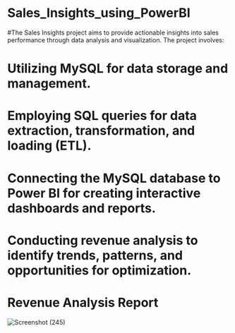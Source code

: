 # Sales_Insights_using_PowerBI
#The Sales Insights project aims to provide actionable insights into sales performance through data analysis and visualization. The project involves:

 #   Utilizing MySQL for data storage and management.
#    Employing SQL queries for data extraction, transformation, and loading (ETL).
 #   Connecting the MySQL database to Power BI for creating interactive dashboards and reports.
#    Conducting revenue analysis to identify trends, patterns, and opportunities for optimization.
# Revenue Analysis Report
![Screenshot (245)](https://github.com/swethavardhan/Sales_Insights_using_PowerBI/assets/122195432/f79af92a-4fcc-433f-a787-5416efb78c70)

